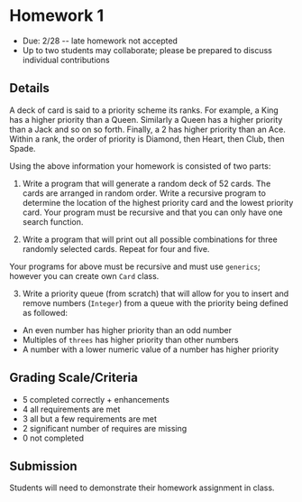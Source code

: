 # Homework 1

* Due: 2/28 -- late homework not accepted
* Up to two students may collaborate; please be prepared to discuss individual contributions

## Details

A deck of card is said to a priority scheme its ranks.  For example, a King has a higher priority than a Queen.  Similarly a Queen has a higher priority than a Jack and so on so forth.  Finally, a 2 has higher priority than an Ace.  Within a rank, the order of priority is Diamond, then Heart, then Club, then Spade.

Using the above information your homework is consisted of two parts:

1. Write a program that will generate a random deck of 52 cards.  The cards are arranged in random order.  Write a recursive program to determine the location of the highest priority card and the lowest priority card.  Your program must be recursive and that you can only have one search function.

2. Write a program that will print out all possible combinations for three randomly selected cards.  Repeat for four and five.

Your programs for above must be recursive and must use `generics`; however you can create own `Card` class.

3. Write a priority queue (from scratch) that will allow for you to insert and remove numbers (`Integer`) from a queue with the priority being defined as followed:

- An even number has higher priority than an odd number
- Multiples of `threes` has higher priority than other numbers
- A number with a lower numeric value of a number has higher priority



## Grading Scale/Criteria

* 5 completed correctly + enhancements
* 4 all requirements are met
* 3 all but a few requirements are met
* 2 significant number of requires are missing
* 0 not completed

## Submission

Students will need to demonstrate their homework assignment in class.
